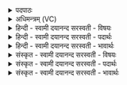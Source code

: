 <details><summary>पदपाठः</summary>

प॒ञ्चस्विति॑। प॒ञ्चऽसु॑। अ॒न्तरित्य॒न्तः। पुरु॑षः। आ। वि॒वे॒श॒। तानि॑। अ॒न्तरित्य॒न्तः। पुरु॑षे। अर्पि॑तानि। ए॒तत्। त्वा॒। अत्र॑। प्र॒ति॒म॒न्वा॒न इति॑ प्रतिऽमन्वा॒नः। अ॒स्मि॒। न। मा॒यया॑। भ॒व॒सि॒। उत्त॑र॒ इत्युत्ऽत॑रः। मत्। ५२।
</details>

<details><summary>अधिमन्त्रम् (VC)</summary>

- परमेश्वरो देवता
- प्रजापतिर्ऋषिः
- विराट्त्रिष्टुप्
- धैवतः
</details>

<details><summary>हिन्दी - स्वामी दयानन्द सरस्वती  - विषयः</summary>

पूर्व मन्त्र में कहे प्रश्नों के उत्तर अगले मन्त्र में कहते हैं ॥
</details>

<details><summary>हिन्दी - स्वामी दयानन्द सरस्वती  - पदार्थः</summary>

पदार्थान्वयभाषाः -  हे जानने की इच्छावाले पुरुष ! (पञ्चसु) पाँच भूतों वा उनकी सूक्ष्म मात्राओं में (अन्तः) भीतर (पुरुषः) पूर्ण परमात्मा (आ, विवेश) अपनी व्याप्ति से अच्छे प्रकार व्याप्त हो रहा है, (तानि) वे पञ्चभूत वा तन्मात्रा (पुरुषे) पूर्ण परमात्मा पुरुष के (अन्तः) भीतर (अर्पितानि) स्थापित किये हैं, (एतत्) यह (अत्र) इस जगत् में (त्वा) आपको (प्रतिमन्वानः) प्रत्यक्ष जानता हुआ मैं समाधान-कर्त्ता (अस्मि) हूँ, जो (मायया) उत्तम बुद्धि से युक्त तू (भवसि) होता है तो (मत्) मुझ से (उत्तरः) उत्तम समाधान-कर्त्ता कोई भी (न) नहीं है, यह तू जान ॥५२ ॥
</details>

<details><summary>हिन्दी - स्वामी दयानन्द सरस्वती  - भावार्थः</summary>

भावार्थभाषाः -  परमेश्वर उपदेश करता है कि हे मनुष्यो ! मेरे ऊपर कोई भी नहीं है। मैं ही सब का आधार, सब में व्याप्त होके धारण करता हूँ। मेरे व्याप्त होने से सब पदार्थ अपने-अपने नियम में स्थित हैं। हे सब से उत्तम योगी विद्वान् लोगो ! आप लोग इस मेरे विज्ञान को जनाओ ॥५२ ॥
</details>

<details><summary>संस्कृत - स्वामी दयानन्द सरस्वती  - विषयः</summary>

पूर्वमन्त्रोक्तप्रश्नयोरुत्तरमाह ॥
</details>

<details><summary>संस्कृत - स्वामी दयानन्द सरस्वती  - पदार्थः</summary>

पदार्थान्वयभाषाः -  हे जिज्ञासो ! पञ्चस्वन्तः पुरुष आ विवेश तानि पुरुषेऽन्तरर्पितानि। एतदत्र त्वा प्रतिमन्वानोऽहं समाधाताऽस्मि। यदि मायया युक्तस्त्वं भवसि तर्हि मदुत्तरः समाधाता कश्चिन्नास्तीति विजानीहि ॥५२ ॥
</details>

<details><summary>संस्कृत - स्वामी दयानन्द सरस्वती  - भावार्थः</summary>

भावार्थभाषाः -  परमेश्वर उपदिशति−हे मनुष्याः ! मदुत्तरः कोऽपि नास्ति। अहमेव सर्वेषामाधारः सर्वमभिव्याप्य धरामि। मयि व्याप्ते सर्वाणि वस्तूनि स्वस्वनियमे स्थितानि सन्ति। हे सर्वोत्तमा योगिनो विद्वांसो ! भवन्तो ममेदं विज्ञानं विज्ञापयत ॥५२ ॥
</details>